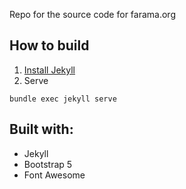 Repo for the source code for farama.org

## How to build

1. [Install Jekyll](https://jekyllrb.com/docs/installation/)
2. Serve
```
bundle exec jekyll serve
```

## Built with:

* Jekyll
* Bootstrap 5
* Font Awesome
